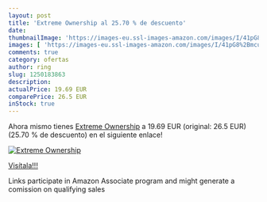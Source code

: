 ```yaml
---
layout: post
title: 'Extreme Ownership al 25.70 % de descuento'
date: 
thumbnailImage: 'https://images-eu.ssl-images-amazon.com/images/I/41pG8%2BmcucL._SL200_.jpg'
images: [ 'https://images-eu.ssl-images-amazon.com/images/I/41pG8%2BmcucL._SL200_.jpg' ]
comments: true
category: ofertas
author: ring
slug: 1250183863
description:
actualPrice: 19.69 EUR
comparePrice: 26.5 EUR
inStock: true
---
```


Ahora mismo tienes [Extreme Ownership](https://www.amazon.es/dp/1250183863/?tag=tolees-21) a 19.69 EUR (original: 26.5 EUR) (25.70 %  de descuento) en el siguiente enlace!

[![Extreme Ownership](https://images-eu.ssl-images-amazon.com/images/I/41pG8%2BmcucL._SL200_.jpg)](https://www.amazon.es/dp/1250183863/?tag=tolees-21)

[Visítala!!!](https://www.amazon.es/dp/1250183863/?tag=tolees-21)

Links participate in Amazon Associate program and might generate a comission on qualifying sales
